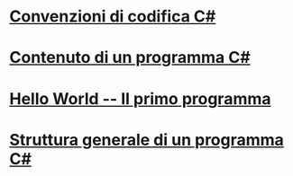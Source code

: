 # [Convenzioni di codifica C#](coding-conventions.md)
# [Contenuto di un programma C#](index.md)
# [Hello World -- Il primo programma](hello-world-your-first-program.md)
# [Struttura generale di un programma C#](general-structure-of-a-csharp-program.md)
